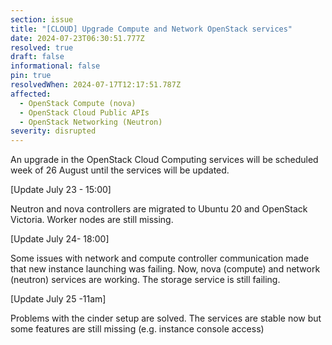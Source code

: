 ```yaml
---
section: issue
title: "[CLOUD] Upgrade Compute and Network OpenStack services"
date: 2024-07-23T06:30:51.777Z
resolved: true
draft: false
informational: false
pin: true
resolvedWhen: 2024-07-17T12:17:51.787Z
affected:
  - OpenStack Compute (nova)
  - OpenStack Cloud Public APIs
  - OpenStack Networking (Neutron)
severity: disrupted
---
```

An upgrade in the OpenStack Cloud Computing services will be scheduled week of 26 August until the services will be updated.

\[Update July 23 - 15:00]

Neutron and nova controllers are migrated to Ubuntu 20 and OpenStack Victoria.  Worker nodes are still missing.

\[Update July 24- 18:00] 

Some issues with network and compute controller communication made that new instance launching was failing. Now, nova (compute) and network (neutron) services are working. The storage service is still failing.

\[Update July 25 -11am]

Problems with the cinder setup are solved. The services are stable now but some features are still missing (e.g. instance console access)